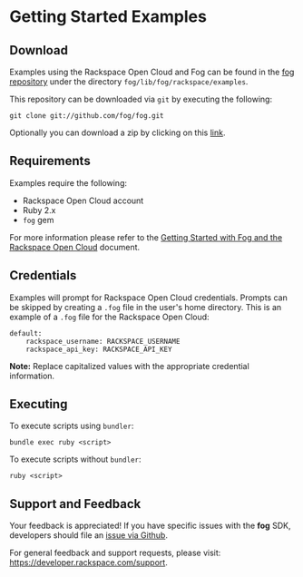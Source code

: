 # Getting Started Examples

## Download

Examples using the Rackspace Open Cloud and Fog can be found in the [fog repository](https://github.com/fog/fog) under the directory `fog/lib/fog/rackspace/examples`.

This repository can be downloaded via `git` by executing the following:

	git clone git://github.com/fog/fog.git

Optionally you can download a zip by clicking on this [link](https://github.com/fog/fog/archive/master.zip).

## Requirements

Examples require the following:

* Rackspace Open Cloud account
* Ruby 2.x
* `fog` gem

For more information please refer to the [Getting Started with Fog and the Rackspace Open Cloud](https://github.com/fog/fog/blob/master/lib/fog/rackspace/docs/getting_started.md) document.

## Credentials

Examples will prompt for Rackspace Open Cloud credentials. Prompts can be skipped by creating a `.fog` file in the user's home directory. This is an example of a `.fog` file for the Rackspace Open Cloud:

	default:
    	rackspace_username: RACKSPACE_USERNAME
    	rackspace_api_key: RACKSPACE_API_KEY

**Note:** Replace capitalized values with the appropriate credential information.

## Executing

To execute scripts using `bundler`:

	bundle exec ruby <script>

To execute scripts without `bundler`:

	ruby <script>

## Support and Feedback

Your feedback is appreciated! If you have specific issues with the **fog** SDK, developers should file an [issue via Github](https://github.com/fog/fog/issues).

For general feedback and support requests, please visit: https://developer.rackspace.com/support.
